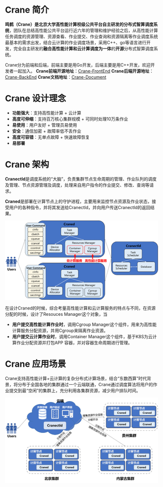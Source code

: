 
# Crane 简介 #
**鸣鹤（Crane）**是北京大学高性能计算校级公共平台自主研发的**分布式智算调度系统**，团队在总结高性能公共平台运行近六年的管理和维护经验之后，从高性能计算任务调度的资源管理、资源查看、作业提交、作业查询和资源隔离等作业调度系统最基本的需求出发，结合云计算的作业调度场景，采用C++、go等语言进行开发，完全自主研发的**融合高性能计算和云计算调度为一体**的**开源**分布式智算调度系统。

Crane分为前端和后端，前端主要是用Go开发，后端主要是用C++开发，欢迎开发者一起加入。
**Crane前端开源地址**：[Crane-FrontEnd](https://github.com/PKUHPC/Crane-FrontEnd)
**Crane后端开源地址**：[Crane-BackEnd](https://github.com/PKUHPC/Crane)
**Crane文档地址**：[Crane-Document](https://pkuhpc.github.io/Crane-document)

# Crane 设计理念 #
- **功能强大**：支持高性能计算 + 云计算
- **高度可伸缩**：支持百万核心集群规模 + 可同时处理10万条作业
- **易使用**：用户友好 + 管理员易使用
- **安全**：通信加密 + 故障率低不丢作业
- **高度可容错**：无单点故障 + 快速故障恢复
- **易部署**


# Crane 架构 #

**Cranectld**是调度系统的“大脑”，负责集群节点生命周期的管理、作业队列的调度及管理、节点资源管理及调度，处理来自用户指令的作业提交、修改、查询等请求。

**Craned**是部署在计算节点上的守护进程，主要用来监控节点资源及作业状态，接受用户的各种指令，并将其发送给Cranectld，并向用户传送Cranectld的返回结果。

![architecture](./images/architecture.png)

在设计Craned的时候，综合考量高性能计算和云计算服务的特点与不同，在资源分配的时候，设计了Resouces Manager这个对象，当
- **用户提交高性能计算作业时**，调用Cgroup Manager这个组件，用来为高性能计算服务分配资源，并用Cgroup来隔离作业资源。
- **用户提交云计算作业时**，调用Container Manager这个组件，基于K8S为云计算作业分配资源并打包APP 容器，并对容器生命周期进行管理。

# Crane 应用场景 #
Crane支持高性能计算+云计算的复杂分布式计算场景，结合“东数西算”时代背景，将分布于全国各地的集群通过一个云端联通，Crane通过调度算法将用户的作业提交到最“空闲”的集群上，充分利用各集群资源，减少用户排队时间。

![scenario](./images/scenario.png)

